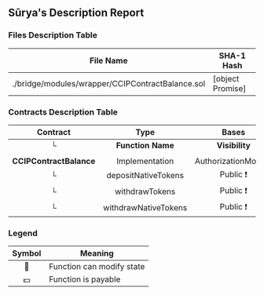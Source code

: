 ## Sūrya's Description Report

### Files Description Table


|  File Name  |  SHA-1 Hash  |
|-------------|--------------|
| ./bridge/modules/wrapper/CCIPContractBalance.sol | [object Promise] |


### Contracts Description Table


|  Contract  |         Type        |       Bases      |                  |                 |
|:----------:|:-------------------:|:----------------:|:----------------:|:---------------:|
|     └      |  **Function Name**  |  **Visibility**  |  **Mutability**  |  **Modifiers**  |
||||||
| **CCIPContractBalance** | Implementation | AuthorizationModule |||
| └ | depositNativeTokens | Public ❗️ |  💵 | onlyRole |
| └ | withdrawTokens | Public ❗️ | 🛑  | onlyRole |
| └ | withdrawNativeTokens | Public ❗️ | 🛑  | onlyRole |


### Legend

|  Symbol  |  Meaning  |
|:--------:|-----------|
|    🛑    | Function can modify state |
|    💵    | Function is payable |
